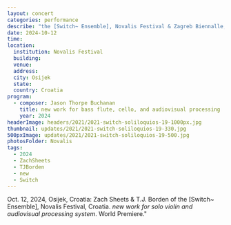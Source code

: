 ```yaml
---
layout: concert
categories: performance
describe: "the [Switch~ Ensemble], Novalis Festival & Zagreb Biennalle, Croatia. <em>new work for bass flute, cello, and audiovisual processing system</em>. World Premiere."
date: 2024-10-12
time:
location:
  institution: Novalis Festival
  building:
  venue: 
  address:
  city: Osijek
  state: 
  country: Croatia
program:
  - composer: Jason Thorpe Buchanan
    title: new work for bass flute, cello, and audiovisual processing
    year: 2024
headerImage: headers/2021/2021-switch-soliloquios-19-1000px.jpg
thumbnail: updates/2021/2021-switch-soliloquios-19-330.jpg
500pxImage: updates/2021/2021-switch-soliloquios-19-500.jpg
photosFolder: Novalis
tags:
  - 2024
  - ZachSheets
  - TJBorden
  - new
  - Switch
---
```


Oct. 12, 2024, Osijek, Croatia: Zach Sheets & T.J. Borden of the [Switch~ Ensemble], Novalis Festival, Croatia. <em>new work for solo violin and audiovisual processing system</em>. World Premiere."
